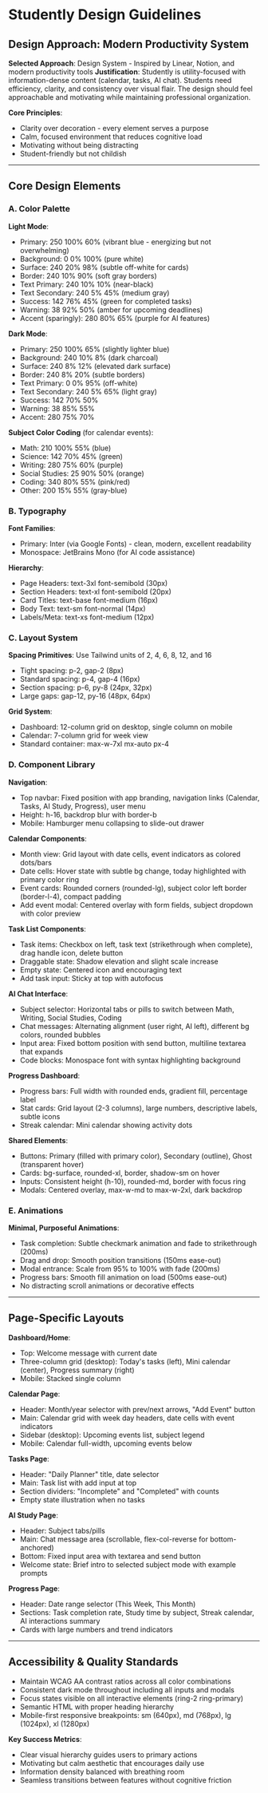 # Studently Design Guidelines

## Design Approach: Modern Productivity System

**Selected Approach**: Design System - Inspired by Linear, Notion, and modern productivity tools
**Justification**: Studently is utility-focused with information-dense content (calendar, tasks, AI chat). Students need efficiency, clarity, and consistency over visual flair. The design should feel approachable and motivating while maintaining professional organization.

**Core Principles**:
- Clarity over decoration - every element serves a purpose
- Calm, focused environment that reduces cognitive load
- Motivating without being distracting
- Student-friendly but not childish

---

## Core Design Elements

### A. Color Palette

**Light Mode**:
- Primary: 250 100% 60% (vibrant blue - energizing but not overwhelming)
- Background: 0 0% 100% (pure white)
- Surface: 240 20% 98% (subtle off-white for cards)
- Border: 240 10% 90% (soft gray borders)
- Text Primary: 240 10% 10% (near-black)
- Text Secondary: 240 5% 45% (medium gray)
- Success: 142 76% 45% (green for completed tasks)
- Warning: 38 92% 50% (amber for upcoming deadlines)
- Accent (sparingly): 280 80% 65% (purple for AI features)

**Dark Mode**:
- Primary: 250 100% 65% (slightly lighter blue)
- Background: 240 10% 8% (dark charcoal)
- Surface: 240 8% 12% (elevated dark surface)
- Border: 240 8% 20% (subtle borders)
- Text Primary: 0 0% 95% (off-white)
- Text Secondary: 240 5% 65% (light gray)
- Success: 142 70% 50%
- Warning: 38 85% 55%
- Accent: 280 75% 70%

**Subject Color Coding** (for calendar events):
- Math: 210 100% 55% (blue)
- Science: 142 70% 45% (green)
- Writing: 280 75% 60% (purple)
- Social Studies: 25 90% 50% (orange)
- Coding: 340 80% 55% (pink/red)
- Other: 200 15% 55% (gray-blue)

### B. Typography

**Font Families**:
- Primary: Inter (via Google Fonts) - clean, modern, excellent readability
- Monospace: JetBrains Mono (for AI code assistance)

**Hierarchy**:
- Page Headers: text-3xl font-semibold (30px)
- Section Headers: text-xl font-semibold (20px)
- Card Titles: text-base font-medium (16px)
- Body Text: text-sm font-normal (14px)
- Labels/Meta: text-xs font-medium (12px)

### C. Layout System

**Spacing Primitives**: Use Tailwind units of 2, 4, 6, 8, 12, and 16
- Tight spacing: p-2, gap-2 (8px)
- Standard spacing: p-4, gap-4 (16px)
- Section spacing: p-6, py-8 (24px, 32px)
- Large gaps: gap-12, py-16 (48px, 64px)

**Grid System**:
- Dashboard: 12-column grid on desktop, single column on mobile
- Calendar: 7-column grid for week view
- Standard container: max-w-7xl mx-auto px-4

### D. Component Library

**Navigation**:
- Top navbar: Fixed position with app branding, navigation links (Calendar, Tasks, AI Study, Progress), user menu
- Height: h-16, backdrop blur with border-b
- Mobile: Hamburger menu collapsing to slide-out drawer

**Calendar Components**:
- Month view: Grid layout with date cells, event indicators as colored dots/bars
- Date cells: Hover state with subtle bg change, today highlighted with primary color ring
- Event cards: Rounded corners (rounded-lg), subject color left border (border-l-4), compact padding
- Add event modal: Centered overlay with form fields, subject dropdown with color preview

**Task List Components**:
- Task items: Checkbox on left, task text (strikethrough when complete), drag handle icon, delete button
- Draggable state: Shadow elevation and slight scale increase
- Empty state: Centered icon and encouraging text
- Add task input: Sticky at top with autofocus

**AI Chat Interface**:
- Subject selector: Horizontal tabs or pills to switch between Math, Writing, Social Studies, Coding
- Chat messages: Alternating alignment (user right, AI left), different bg colors, rounded bubbles
- Input area: Fixed bottom position with send button, multiline textarea that expands
- Code blocks: Monospace font with syntax highlighting background

**Progress Dashboard**:
- Progress bars: Full width with rounded ends, gradient fill, percentage label
- Stat cards: Grid layout (2-3 columns), large numbers, descriptive labels, subtle icons
- Streak calendar: Mini calendar showing activity dots

**Shared Elements**:
- Buttons: Primary (filled with primary color), Secondary (outline), Ghost (transparent hover)
- Cards: bg-surface, rounded-xl, border, shadow-sm on hover
- Inputs: Consistent height (h-10), rounded-md, border with focus ring
- Modals: Centered overlay, max-w-md to max-w-2xl, dark backdrop

### E. Animations

**Minimal, Purposeful Animations**:
- Task completion: Subtle checkmark animation and fade to strikethrough (200ms)
- Drag and drop: Smooth position transitions (150ms ease-out)
- Modal entrance: Scale from 95% to 100% with fade (200ms)
- Progress bars: Smooth fill animation on load (500ms ease-out)
- No distracting scroll animations or decorative effects

---

## Page-Specific Layouts

**Dashboard/Home**:
- Top: Welcome message with current date
- Three-column grid (desktop): Today's tasks (left), Mini calendar (center), Progress summary (right)
- Mobile: Stacked single column

**Calendar Page**:
- Header: Month/year selector with prev/next arrows, "Add Event" button
- Main: Calendar grid with week day headers, date cells with event indicators
- Sidebar (desktop): Upcoming events list, subject legend
- Mobile: Calendar full-width, upcoming events below

**Tasks Page**:
- Header: "Daily Planner" title, date selector
- Main: Task list with add input at top
- Section dividers: "Incomplete" and "Completed" with counts
- Empty state illustration when no tasks

**AI Study Page**:
- Header: Subject tabs/pills
- Main: Chat message area (scrollable, flex-col-reverse for bottom-anchored)
- Bottom: Fixed input area with textarea and send button
- Welcome state: Brief intro to selected subject mode with example prompts

**Progress Page**:
- Header: Date range selector (This Week, This Month)
- Sections: Task completion rate, Study time by subject, Streak calendar, AI interactions summary
- Cards with large numbers and trend indicators

---

## Accessibility & Quality Standards

- Maintain WCAG AA contrast ratios across all color combinations
- Consistent dark mode throughout including all inputs and modals
- Focus states visible on all interactive elements (ring-2 ring-primary)
- Semantic HTML with proper heading hierarchy
- Mobile-first responsive breakpoints: sm (640px), md (768px), lg (1024px), xl (1280px)

**Key Success Metrics**:
- Clear visual hierarchy guides users to primary actions
- Motivating but calm aesthetic that encourages daily use
- Information density balanced with breathing room
- Seamless transitions between features without cognitive friction